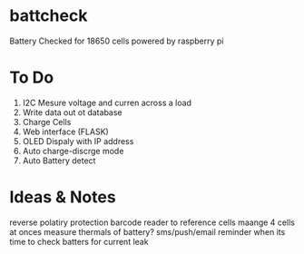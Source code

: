 # battcheck
Battery Checked for 18650 cells powered by raspberry pi

# To Do
1. I2C Mesure voltage and curren across a load
2. Write data out ot database
3. Charge Cells
4. Web interface (FLASK)
5. OLED Dispaly with IP address
6. Auto charge-discrge mode
7. Auto Battery detect

# Ideas & Notes
reverse polatiry protection
barcode reader to reference cells
maange 4 cells at onces
measure thermals of battery?
sms/push/email reminder when its time to check batters for current leak
